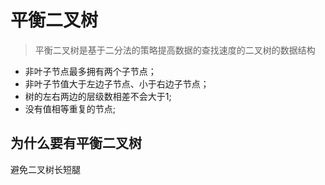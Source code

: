 # 平衡二叉树

> 平衡二叉树是基于二分法的策略提高数据的查找速度的二叉树的数据结构

- 非叶子节点最多拥有两个子节点；
- 非叶子节值大于左边子节点、小于右边子节点；
- 树的左右两边的层级数相差不会大于1;
- 没有值相等重复的节点;

## 为什么要有平衡二叉树

避免二叉树长短腿
